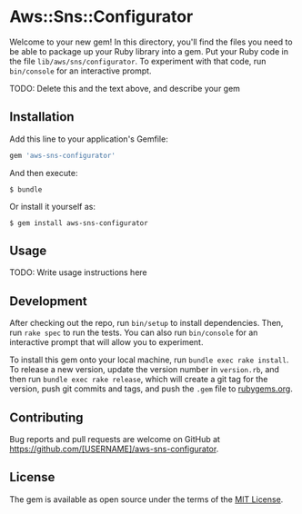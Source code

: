 # Aws::Sns::Configurator

Welcome to your new gem! In this directory, you'll find the files you need to be able to package up your Ruby library into a gem. Put your Ruby code in the file `lib/aws/sns/configurator`. To experiment with that code, run `bin/console` for an interactive prompt.

TODO: Delete this and the text above, and describe your gem

## Installation

Add this line to your application's Gemfile:

```ruby
gem 'aws-sns-configurator'
```

And then execute:

    $ bundle

Or install it yourself as:

    $ gem install aws-sns-configurator

## Usage

TODO: Write usage instructions here

## Development

After checking out the repo, run `bin/setup` to install dependencies. Then, run `rake spec` to run the tests. You can also run `bin/console` for an interactive prompt that will allow you to experiment.

To install this gem onto your local machine, run `bundle exec rake install`. To release a new version, update the version number in `version.rb`, and then run `bundle exec rake release`, which will create a git tag for the version, push git commits and tags, and push the `.gem` file to [rubygems.org](https://rubygems.org).

## Contributing

Bug reports and pull requests are welcome on GitHub at https://github.com/[USERNAME]/aws-sns-configurator.

## License

The gem is available as open source under the terms of the [MIT License](https://opensource.org/licenses/MIT).
